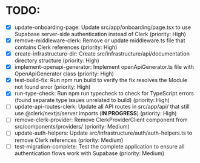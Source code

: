 # TODO:

- [x] update-onboarding-page: Update src/app/onboarding/page.tsx to use Supabase server-side authentication instead of Clerk (priority: High)
- [x] remove-middleware-clerk: Remove or update middleware.ts file that contains Clerk references (priority: High)
- [x] create-infrastructure-dir: Create src/infrastructure/api/documentation directory structure (priority: High)
- [x] implement-openapi-generator: Implement openApiGenerator.ts file with OpenApiGenerator class (priority: High)
- [x] test-build-fix: Run npm run build to verify the fix resolves the Module not found error (priority: High)
- [x] run-type-check: Run npm run typecheck to check for TypeScript errors (found separate type issues unrelated to build) (priority: High)
- [ ] update-api-routes-clerk: Update all API routes in src/app/api/ that still use @clerk/nextjs/server imports (**IN PROGRESS**) (priority: High)
- [ ] remove-clerk-provider: Remove ClerkProviderClient component from src/components/providers/ (priority: Medium)
- [ ] update-auth-helpers: Update src/infrastructure/auth/auth-helpers.ts to remove Clerk references (priority: Medium)
- [ ] test-migration-complete: Test the complete application to ensure all authentication flows work with Supabase (priority: Medium)
